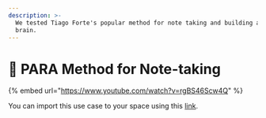 ```yaml
---
description: >-
  We tested Tiago Forte's popular method for note taking and building a second
  brain.
---
```


# 🧠 PARA Method for Note-taking

{% embed url="https://www.youtube.com/watch?v=rgBS46Scw4Q" %}

You can import this use case to your space using this [link](https://gallery.any.coop/?experience=para\_lite).
